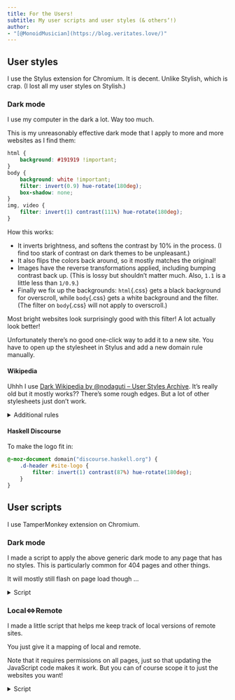 ```yaml
---
title: For the Users!
subtitle: My user scripts and user styles (& othersʼ!)
author:
- "[@MonoidMusician](https://blog.veritates.love/)"
---
```


## User styles

I use the Stylus extension for Chromium.
It is decent.
Unlike Stylish, which is crap.
(I lost all my user styles on Stylish.)

### Dark mode

I use my computer in the dark a lot.
Way too much.

This is my unreasonably effective dark mode that I apply to more and more websites as I find them:

```css
html {
    background: #191919 !important;
}
body {
    background: white !important;
    filter: invert(0.9) hue-rotate(180deg);
    box-shadow: none;
}
img, video {
    filter: invert(1) contrast(111%) hue-rotate(180deg);
}
```

How this works:

- It inverts brightness, and softens the contrast by 10% in the process.
  (I find too stark of contrast on dark themes to be unpleasant.)
- It also flips the colors back around, so it mostly matches the original!
- Images have the reverse transformations applied, including bumping contrast back up.
  (This is lossy but shouldnʼt matter much. Also, `1.1` is a little less than `1/0.9`.)
- Finally we fix up the backgrounds: `html`{.css} gets a black background for overscroll, while `body`{.css} gets a white background and the filter.
  (The filter on `body`{.css} will not apply to overscroll.)

Most bright websites look surprisingly good with this filter!
A lot actually look better!

Unfortunately thereʼs no good one-click way to add it to a new site.
You have to open up the stylesheet in Stylus and add a new domain rule manually.

#### Wikipedia

Uhhh I use [Dark Wikipedia by @nodaguti – User Styles Archive](https://uso.kkx.one/style/42313).
Itʼs really old but it mostly works??
Thereʼs some rough edges.
But a lot of other stylesheets just donʼt work.


<details class="Details">

<summary>Additional rules</summary>

I add these rules to smooth out the rough edges:

```css
@-moz-document domain("wikipedia.org") {
    figure[typeof~='mw:File/Thumb'] > figcaption, figure[typeof~='mw:File/Frame'] > figcaption {
        border: 1px solid #87898c;
        border-top: 0;
        background-color: #2c2f31;
        font-size: 88.4%;
        color: #dddddd;
    }
    figure[typeof~='mw:File/Thumb'], figure[typeof~='mw:File/Frame'] {
        border: 1px solid #87898c;
        border-bottom: 0;
        background-color: #2c2f31;
    }
    .mwe-math-fallback-image-inline img, .mwe-math-element img, img[src*="LaTeX"] {
        filter: invert(100%);
    }
    .mwe-math-fallback-image-inline img::selection, .mwe-math-element img::selection, img[src*="LaTeX"] ::selection {
        background-color: rgba(91, 142, 118, 1.0);
    }

    @media screen and (min-width: 1000px) {
        .vector-feature-zebra-design-disabled #vector-toc-pinned-container .vector-toc::after {
            background: linear-gradient(rgba(255,255,255,0),#333333);
        }
    }

    .mwe-popups .mwe-popups-extract[dir='ltr']::after {
        right: 0;
        background-image: linear-gradient(to right,rgba(255,255,255,0),#333333 50%);
    }

    .mw-logo-container {
        filter: invert(1);
    }

    .mw-notification-area-overlay {
        display: none !important;
    }
}
```

</details>

#### Haskell Discourse

To make the logo fit in:

```css
@-moz-document domain("discourse.haskell.org") {
    .d-header #site-logo {
        filter: invert(1) contrast(87%) hue-rotate(180deg);
    }
}
```

## User scripts

I use TamperMonkey extension on Chromium.

### Dark mode

I made a script to apply the above generic dark mode to any page that has no styles.
This is particularly common for 404 pages and other things.

It will mostly still flash on page load though&nbsp;…

<details class="Details">

<summary>Script</summary>

```js
// ==UserScript==
// @name         Emergency dark mode
// @namespace    http://tampermonkey.net/
// @version      0.1
// @author       MonoidMusician
// @match        *://*
// @match        *://*/*
// @sandbox      DOM
// @require      https://raw.githubusercontent.com/emn178/js-md5/master/src/md5.js#md5=e7875ebe9e8341e772e830c48a732f02
// ==/UserScript==

(function() {
    'use strict';

    const knownMD5s = {
        "e30da815843cee743f9881389d76c1cb": true, // validation_data.html
        "d524ff95b8cd14c17def47962cb3a734": true, // lshw -html
        "b4aebef39771fb9d57f8641b14ed4aef": true, // wasmtime explore (old)
        "66cf6596c2f88bdad3c3ea77ea45bcdf": true, // wasmtime explore (new)
    };
    const knownLinks = {
        "linuwial.css": true,
    };
    const custom = [
        e => /^https:\/\/hackage.haskell.org\/package\/.*?\/docs\/src\/style\.css/.test(e.href) || undefined,
    ];

    function should() {
        if (document.querySelector("body > div.debugger + div.pin-prompt")) {
            // Flask error pages
            return true;
        }

        for (let link of document.querySelectorAll("link[rel='stylesheet']")) {
            const href = link.getAttribute("href");
            if (href in knownLinks) {
                console.debug("Dark mode trigger", knownLinks[href], href, link);
                return knownLinks[href];
            }
            for (const f of custom) {
                const r = f(link);
                if (r != null) return r;
            }
        }

        for (let style of document.querySelectorAll("style")) {
            let thisMD5 = window.md5(style.textContent);
            if (thisMD5 in knownMD5s) {
                console.debug("Dark mode trigger", knownMD5s[thisMD5], thisMD5, style);
                return knownMD5s[thisMD5];
            } else {
                //console.debug("Nope", thisMD5, style);
            }
            for (const f of custom) {
                const r = f(style);
                if (r != null) return r;
            }
        }

        try {
            // <iframe>s
            if (window.self !== window.top) return console.debug("No dark mode", document.body);
        } catch (e) {
            console.log("Error in window");
            return;
        }

        var href = window.location.href;
        if (href.endsWith(".pdf") || href.endsWith(".ps") || href.endsWith(".m3u8")) {
            return console.debug("No dark mode", ".pdf/.ps/.m3u8");
        }
        if (document.querySelector("body > embed")) {
            return console.debug("No dark mode", "body > embed");
        }
        if (href.includes("/bitstream")) {
            return console.debug("No dark mode", "/bitstream");
        }
        if (document.querySelector("link[rel='stylesheet'], style, link[href$='.css']")) {
            return console.debug("No dark mode", "link[rel='stylesheet'], style, link[href$='.css']");
        }
        if (document.querySelector(":root[style], body[style], body > :first-child:last-child[style]")) {
            return console.debug("No dark mode", ":root[style], body[style], body > :first-child:last-child[style]");
        }
        return true;
    }

    const directive = should();

    if (!directive) return;

    var style = document.createElement("style");
    style.textContent = typeof directive === 'string' ? directive : `
            html {
                background: #191919 !important;
            }
            body {
                background: white !important;
                filter: invert(0.9) hue-rotate(180deg);
                box-shadow: none;
            }
            img, video {
                filter: invert(1) contrast(111%) hue-rotate(180deg);
            }
    `;
    document.head.appendChild(style);
})();
```

</details>

### Local<=>Remote

I made a little script that helps me keep track of local versions of remote sites.

You just give it a mapping of local and remote.

Note that it requires permissions on all pages, just so that updating the JavaScript code makes it work.
But you can of course scope it to just the websites you want!

<details class="Details">

<summary>Script</summary>

```js
// ==UserScript==
// @name         Local<=>Remote
// @namespace    http://tampermonkey.net/
// @version      0.1
// @description  Add helpful link to remote version of website
// @author       MonoidMusician
// @match        *://*
// @match        *://*/*
// @sandbox      DOM
// ==/UserScript==

(async function() {
    'use strict';

    var matches = Object.entries({
        'https://blog.veritates.love': 'http://localhost:7933',
        'https://monoidmusician.github.io': 'http://localhost',
        // ^ unfortunately this captures all of localhost, even different ports ...
    });

    var here = window.location.href;
    var there = null;
    for (let match of matches) {
        for (let [src, dst] of [match, match]) {
            // Flip src and dst for the next time around
            match.reverse();

            // Test if the URL starts with the src
            if (here.startsWith(src)) {
                // If so, replace it with the dst
                there = dst + here.substring(src.length);
                break;
            }
        }
        if (there) break;
    }

    if (here === there || !there) return;

    // Create a link that floats in the top left of the page
    var link = document.createElement('a');
    Object.assign(link.style, {
        'position': 'fixed',
        'top': '0',
        'left': '0',
        'display': 'block',
        'padding': '4px',
        'line-height': '1',
        'width': '1em',
        'height': '1em',
        'text-align': 'center',
    });
    link.href = there;
    // Give the link the text `@`
    link.textContent = "@";

    document.body.appendChild(link);
})();
```

</details>
